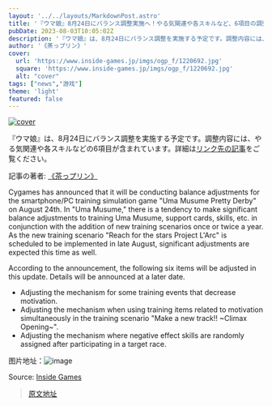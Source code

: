 ```yaml
---
layout: '../../layouts/MarkdownPost.astro'
title: '『ウマ娘』8月24日にバランス調整実施へ！やる気関連や各スキルなど、6項目の調整内容を予告'
pubDate: 2023-08-03T10:05:02Z
description: '『ウマ娘』は、8月24日にバランス調整を実施する予定です。調整内容には、やる気関連や各スキルなどの6項目が含まれています。詳細はリンク先の記事をご覧ください。'
author: '《茶っプリン》'
cover:
  url: 'https://www.inside-games.jp/imgs/ogp_f/1220692.jpg'
  square: 'https://www.inside-games.jp/imgs/ogp_f/1220692.jpg'
  alt: "cover"
tags: ["news","游戏"]
theme: 'light'
featured: false
---
```


[![cover](https://www.inside-games.jp/imgs/ogp_f/1220692.jpg)](https://www.inside-games.jp/article/2023/08/03/147614.html)

『ウマ娘』は、8月24日にバランス調整を実施する予定です。調整内容には、やる気関連や各スキルなどの6項目が含まれています。詳細は[リンク先の記事](https://www.inside-games.jp/article/2023/08/03/147614.html)をご覧ください。

記事の著者: [《茶っプリン》](/author/10181/recent/%E8%8C%B6%E3%81%A3%E3%83%97%E3%83%AA%E3%83%B3)

Cygames has announced that it will be conducting balance adjustments for the smartphone/PC training simulation game "Uma Musume Pretty Derby" on August 24th. In "Uma Musume," there is a tendency to make significant balance adjustments to training Uma Musume, support cards, skills, etc. in conjunction with the addition of new training scenarios once or twice a year. As the new training scenario "Reach for the stars Project L'Arc" is scheduled to be implemented in late August, significant adjustments are expected this time as well.

According to the announcement, the following six items will be adjusted in this update. Details will be announced at a later date.

- Adjusting the mechanism for some training events that decrease motivation.
- Adjusting the mechanism when using training items related to motivation simultaneously in the training scenario "Make a new track!! ~Climax Opening~".
- Adjusting the mechanism where negative effect skills are randomly assigned after participating in a target race.

图片地址：![image](https://www.inside-games.jp/imgs/zoom/1220693.jpg)

Source: [Inside Games](https://www.inside-games.jp/article/2023/07/16/147233.html)

>[原文地址](https://www.inside-games.jp/article/2023/08/03/147614.html)  